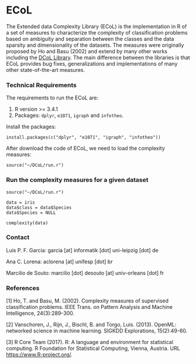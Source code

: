 # ECoL

The Extended data Complexity Library (ECoL) is the implementation in R of a set of measures to characterize the complexity of classification problems based on ambiguity and separation between the classes and the data sparsity and dimensionality of the datasets. The measures were originally proposed by Ho and Basu (2002) and extend by many other works including the [DCoL Library](https://github.com/nmacia/dcol). The main difference between the libraries is that ECoL provides bug fixes, generalizations and implementations of many other state-of-the-art measures.

### Technical Requirements

The requirements to run the ECoL are:
  1. R version >= 3.4.1
  2. Packages: `dplyr`, `e1071`, `igraph` and `infotheo`. 

Install the packages:

```
install.packages(c("dplyr", "e1071", "igraph", "infotheo"))
```

After download the code of ECoL, we need to load the complexity measures:

```
source("~/DCoL/run.r")
```

### Run the complexity measures for a given dataset

```
source("~/DCoL/run.r")

data = iris
data$class = data$Species
data$Species = NULL

complexity(data)
```

### Contact

Luis P. F. Garcia: garcia [at] informatik [dot] uni-leipzig [dot] de

Ana C. Lorena: aclorena [at] unifesp [dot] br

Marcilio de Souto: marcilio [dot] desouto [at] univ-orleans [dot] fr


### References

[1] Ho, T. and Basu, M. (2002). Complexity measures of supervised classification problems. IEEE Trans. on Pattern Analysis and Machine Intelligence, 24(3):289-300.

[2] Vanschoren, J., Rijn, J., Bischl, B. and Torgo, Luis. (2013). OpenML: networked science in machine learning. SIGKDD Explorations, 15(2):49-60.

[3]   R Core Team (2017). R: A language and environment for statistical computing. R Foundation for Statistical Computing, Vienna, Austria.  URL https://www.R-project.org/.


